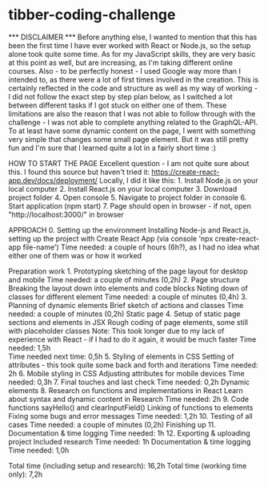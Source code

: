 # tibber-coding-challenge
*** DISCLAIMER ***
Before anything else, I wanted to mention that this has been the first time I have ever worked with React or Node.js, so the setup alone took quite some time. 
As for my JavaScript skills, they are very basic at this point as well, but are increasing, as I'm taking different online courses.
Also - to be perfectly honest - I used Google way more than I intended to, as there were a lot of first times involved in the creation. 
This is certainly reflected in the code and structure as well as my way of working - I did not follow the exact step by step plan below, as I switched a lot between different tasks if I got stuck on either one of them.
These limitations are also the reason that I was not able to follow through with the challenge - I was not able to complete anything related to the GraphQL-API. To at least have some dynamic content on the page, I went with something very simple that changes some small page element.
But it was still pretty fun and I'm sure that I learned quite a lot in a fairly short time :)


HOW TO START THE PAGE
Excellent question - I am not quite sure about this.
I found this source but haven't tried it: https://create-react-app.dev/docs/deployment/
Locally, I did it like this: 
    1. Install Node.js on your local computer
    2. Install React.js on your local computer
    3. Download project folder
    4. Open console
    5. Navigate to project folder in console
    6. Start application (npm start)
    7. Page should open in browser - if not, open "http://localhost:3000/" in browser


APPROACH
0. Setting up the environment
    Installing Node-js and React.js, setting up the project with Create React App (via console 'npx create-react-app file-name')
    Time needed: a couple of hours (6h?), as I had no idea what either one of them was or how it worked

Preparation work
    1. Prototyping
        sketching of the page layout for desktop and mobile
        Time needed: a couple of minutes (0,2h)
    2. Page structure
        Breaking the layout down into elements and code blocks
        Noting down of classes for different element
        Time needed: a couple of minutes (0,4h)
    3. Planning of dynamic elements
        Brief sketch of actions and classes
        Time needed: a couple of minutes (0,2h)
Static page
    4.  Setup of static page sections and elements in JSX
        Rough coding of page elements, some still with placeholder classes
        Note: This took longer due to my lack of experience with React - if I had to do it again, it would be much faster
        Time needed: 1,5h   
        Time needed next time: 0,5h
    5.  Styling of elements in CSS
        Setting of attributes - this took quite some back and forth and iterations
        Time needed: 2h
    6.  Mobile styling in CSS
        Adjusting attributes for mobile devices
        Time needed: 0,3h
    7.  Final touches and last check
        Time needed: 0,2h
Dynamic elements
    8.  Research on functions and implementations in React
        Learn about syntax and dynamic content in Research
        Time needed: 2h
    9.  Code functions
        sayHello() and clearInputField()
        Linking of functions to elements
        Fixing some bugs and error messages
        Time needed: 1,2h
    10. Testing of all cases 
        Time needed: a couple of minutes (0,2h)
Finishing up
    11. Documentation & time logging
        Time needed: 1h
    12. Exporting & uploading project
        Included research
        Time needed: 1h
Documentation & time logging
        Time needed: 1,0h

Total time (including setup and research): 16,2h 
Total time (working time only): 7,2h
